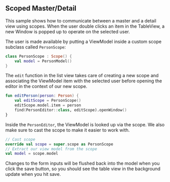 ## Scoped Master/Detail

This sample shows how to communicate between a master and a detail view using scopes. When the user
double clicks an item in the TableView, a new Window is popped up to operate on the selected user.

The user is made available by putting a ViewModel inside a custom scope subclass called `PersonScope`:

```kotlin
class PersonScope : Scope() {
    val model = PersonModel()
}
```

The `edit` function in the list view takes care of
creating a new scope and associating the ViewModel item with the selected user before opening the editor in the context of our new scope.

```kotlin
fun editPerson(person: Person) {
    val editScope = PersonScope()
    editScope.model.item = person
    find(PersonEditor::class, editScope).openWindow()
}
```

Inside the `PersonEditor`, the ViewModel is looked up via the scope. We also make sure to
cast the scope to make it easier to work with.

```kotlin
// Cast scope
override val scope = super.scope as PersonScope
// Extract our view model from the scope
val model = scope.model
```

Changes to the form inputs will be flushed back into the model when you click the save button,
so you should see the table view in the background update when you hit save.